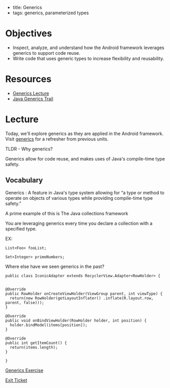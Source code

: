 - title: Generics
- tags: generics, parameterized types

# Objectives

- Inspect, analyze, and understand how the Android framework leverages generics to support code reuse.
- Write code that uses generic types to increase flexibility and reusability.

# Resources

- [Generics Lecture](/generics)
- [Java Generics Trail](http://docs.oracle.com/javase/tutorial/java/generics/index.html)

# Lecture

Today, we'll explore generics as they are applied in the Android framework. Visit [generics](/generics) for a refresher from previous units.

TLDR - Why generics?

Generics allow for code reuse, and makes uses of Java's compile-time type safety.

## Vocabulary

Generics : A feature in Java's type system allowing for “a type or method to operate on objects of various types while providing compile-time type safety.”

A prime example of this is The Java collections framework  

You are leveraging generics every time you declare a collection with a specified type.

EX:

```List<Foo> fooList; ```

```Set<Integer> primeNumbers;```

Where else have we seen generics in the past?



  ```
  public class IconicAdapter extends RecyclerView.Adapter<RowHolder> {


  @Override
  public RowHolder onCreateViewHolder(ViewGroup parent, int viewType) {
    return(new RowHolder(getLayoutInflater() .inflate(R.layout.row, parent, false)));
  }

  @Override
  public void onBindViewHolder(RowHolder holder, int position) {  
    holder.bindModel(items[position]);
  }

  @Override
  public int getItemCount() {
    return(items.length);
  }

 }
 ```


[Generics Exercise](/generics_exercise)

[Exit Ticket]()
